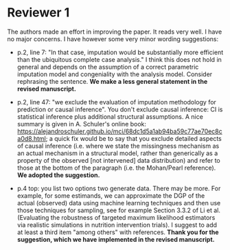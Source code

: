 # Reviewer 1

The authors made an effort in improving the paper. It reads very well. I have no major concerns. I have however some very minor wording suggestions:

- p.2, line 7: "In that case, imputation would be substantially more efficient than the ubiquitous complete case analysis." I think this does not hold in general and depends on the assumption of a correct parametric imputation model and congeniality with the analysis model. Consider rephrasing the sentence.
**We make a less general statement in the revised manuscript.**

- p.2, line 47: "we exclude the evaluation of imputation methodology for prediction or causal inference". You don't exclude causal inference: CI is statistical inference plus additional structural assumptions. A nice summary is given in A. Schuler's online book: https://alejandroschuler.github.io/mci/68dc1d5a1ab94ba59c77ae70ec8ca0d8.html; a quick fix would be to say that you exclude detailed aspects of causal inference (i.e. where we state the missingness mechanism as an actual mechanism in a structural model, rather than generically as a property of the observed [not intervened] data distribution) and refer to those at the bottom of the paragraph (i.e. the Mohan/Pearl reference).
**We adopted the suggestion.**

- p.4 top: you list two options two generate data. There may be more. For example, for some estimands, we can approximate the DGP of the actual (observed) data using machine learning techniques and then use those techniques for sampling, see for example Section 3.3.2 of Li et al. (Evaluating the robustness of targeted maximum likelihood estimators via realistic simulations in nutrition intervention trials). I suggest to add at least a third item "among others" with references.
**Thank you for the suggestion, which we have implemented in the revised manuscript.**


